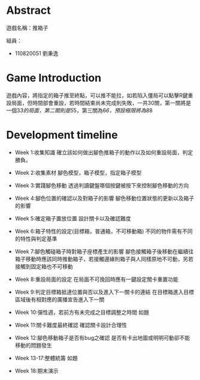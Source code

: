 # Abstract

遊戲名稱：推箱子

組員：

- 110820051 劉秉逸

# Game Introduction

遊戲內容，將指定的箱子推至終點，可以推不能拉，如若陷入僵局可以點擊R鍵重設局面，但時間部會重設，若時間結束尚未完成則失敗，一共30關，第一關將是一個3*3的局面，第二關則是5*5，第三關為6*6，預設極限將為8*8

# Development timeline

- Week 1:收集知識
確立該如何做出腳色推箱子的動作以及如何重設局面，判定勝負。

- Week 2:收集素材
腳色模型，箱子模型，指定箱子模型
    
- Week 3:實踐腳色移動
透過判讀鍵盤哪個按鍵被按下來控制腳色移動的方向

- Week 4:腳色位置的確認以及對箱子的影響
腳色移動位置狀態的更新以及箱子的影響

- Week 5:確定箱子置放位置
設計關卡以及確認難度
- Week 6:箱子特性的設定(目標箱，普通箱，不可移動箱)
不同的物件需有不同的特性與判定基準
- Week 7:腳色觸碰箱子時對箱子座標產生的影響
腳色接觸箱子後移動在繼續往箱子移動時應該同時推動箱子，若接觸邊緣則箱子與人同樣原地不可動，另若接觸到固定箱也不可移動
- Week 8:重設局面的設定
在局面不可挽回時應有一鍵設定關卡重置功能
- Week 9:判定目標箱抵達位置與否以及進入下一關卡的連結
在目標箱進入目標區域後有相對應的廣播宣告進入下一關
- Week 10:彈性週，若前方有未完成之目標調整之時間
如題
- Week 11:關卡難度最終確認
確認關卡設計合理性
- Week 12:腳色移動箱子是否有bug之確認
是否有卡出地圖或明明可動卻不能移動的問題發生
- Week 13-17:整體統籌
如題
- Week 18:期末演示
